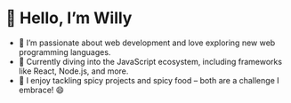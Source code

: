 # 👋 Hello, I’m Willy

- 👀 I’m passionate about web development and love exploring new web programming languages.
- 🌱 Currently diving into the JavaScript ecosystem, including frameworks like React, Node.js, and more.
- 💞️ I enjoy tackling spicy projects and spicy food – both are a challenge I embrace! 😄
<!---
DjabelWilly/DjabelWilly is a ✨ special ✨ repository because its `README.md` (this file) appears on your GitHub profile.
You can click the Preview link to take a look at your changes.
--->
